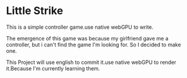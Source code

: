 # Little Strike

This is a simple controller game.use native webGPU to write.

The emergence of this game was because my girlfriend gave me a controller, but i can't find the game I'm looking for. So I decided to make one.

This Project will use english to commit it.use native webGPU to render it.Because I'm currently learning them.
